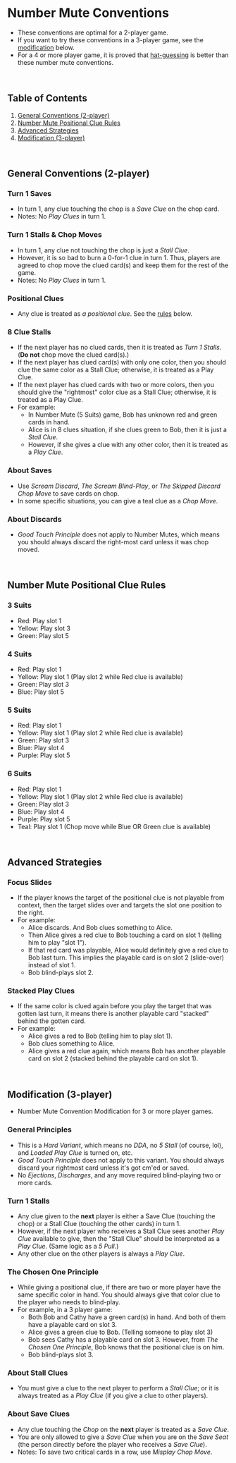 # Number Mute Conventions

* These conventions are optimal for a 2-player game.
* If you want to try these conventions in a 3-player game, see the [modification](#modification-3-player) below.
* For a 4 or more player game, it is proved that [hat-guessing](https://github.com/iamwhoiamhahaha/hanabi/blob/master/hat-guessing/Variant-Specific_Hat_Guessing_Tables.md#color-mute--number-mute--alternating-clues--duck-4-player) is better than these number mute conventions.

<br/>

## Table of Contents
1. [General Conventions (2-player)](#general-conventions-2-player)
2. [Number Mute Positional Clue Rules](#number-mute-positional-clue-rules)
3. [Advanced Strategies](#advanced-strategies)
4. [Modification (3-player)](#modification-3-player)

<br/>

## General Conventions (2-player)

### Turn 1 Saves
* In turn 1, any clue touching the chop is a _Save Clue_ on the chop card.
* Notes: No _Play Clues_ in turn 1.

### Turn 1 Stalls & Chop Moves
* In turn 1, any clue not touching the chop is just a _Stall Clue_.
* However, it is so bad to burn a 0-for-1 clue in turn 1. Thus, players are agreed to chop move the clued card(s) and keep them for the rest of the game.
* Notes: No _Play Clues_ in turn 1.

### Positional Clues
* Any clue is treated as _a positional clue_. See the [rules](#number-mute-positional-clue-rules) below.

### 8 Clue Stalls
* If the next player has no clued cards, then it is treated as _Turn 1 Stalls_. (**Do not** chop move the clued card(s).)
* If the next player has clued card(s) with only one color, then you should clue the same color as a Stall Clue; otherwise, it is treated as a Play Clue.
* If the next player has clued cards with two or more colors, then you should give the "rightmost" color clue as a Stall Clue; otherwise, it is treated as a Play Clue.
* For example: 
  * In Number Mute (5 Suits) game, Bob has unknown red and green cards in hand.
  * Alice is in 8 clues situation, if she clues green to Bob, then it is just a _Stall Clue_.
  * However, if she gives a clue with any other color, then it is treated as a _Play Clue_.

### About Saves
* Use _Scream Discard_, _The Scream Blind-Play_, or _The Skipped Discard Chop Move_ to save cards on chop.
* In some specific situations, you can give a teal clue as a _Chop Move_.

### About Discards
* _Good Touch Principle_ does not apply to Number Mutes, which means you should always discard the right-most card unless it was chop moved.

<br/>

## Number Mute Positional Clue Rules

### 3 Suits
* Red: Play slot 1
* Yellow: Play slot 3
* Green: Play slot 5

### 4 Suits
* Red: Play slot 1
* Yellow: Play slot 1 (Play slot 2 while Red clue is available)
* Green: Play slot 3
* Blue: Play slot 5

### 5 Suits
* Red: Play slot 1
* Yellow: Play slot 1 (Play slot 2 while Red clue is available)
* Green: Play slot 3
* Blue: Play slot 4
* Purple: Play slot 5

### 6 Suits
* Red: Play slot 1
* Yellow: Play slot 1 (Play slot 2 while Red clue is available)
* Green: Play slot 3
* Blue: Play slot 4
* Purple: Play slot 5
* Teal: Play slot 1 (Chop move while Blue OR Green clue is available)

<br/>

## Advanced Strategies

### Focus Slides
* If the player knows the target of the positional clue is not playable from context, then the target slides over and targets the slot one position to the right.
* For example:
  * Alice discards. And Bob clues something to Alice.
  * Then Alice gives a red clue to Bob touching a card on slot 1 (telling him to play "slot 1").
  * If that red card was playable, Alice would definitely give a red clue to Bob last turn. This implies the playable card is on slot 2 (slide-over) instead of slot 1.
  * Bob blind-plays slot 2.

### Stacked Play Clues
* If the same color is clued again before you play the target that was gotten last turn, it means there is another playable card "stacked" behind the gotten card.
* For example:
  * Alice gives a red to Bob (telling him to play slot 1).
  * Bob clues something to Alice.
  * Alice gives a red clue again, which means Bob has another playable card on slot 2 (stacked behind the playable card on slot 1).

<br/>

## Modification (3-player)

* Number Mute Convention Modification for 3 or more player games.

### General Principles
* This is a _Hard Variant_, which means no _DDA_, no _5 Stall_ (of course, lol), and _Loaded Play Clue_ is turned on, etc.
* _Good Touch Principle_ does not apply to this variant. You should always discard your rightmost card unless it's got cm'ed or saved.
* No _Ejections_, _Discharges_, and any move required blind-playing two or more cards.

### Turn 1 Stalls
* Any clue given to the **next** player is either a Save Clue (touching the chop) or a Stall Clue (touching the other cards) in turn 1.
* However, if the next player who receives a Stall Clue sees another _Play Clue_ available to give, then the "Stall Clue" should be interpreted as a _Play Clue_. (Same logic as a _5 Pull_.)
* Any other clue on the other players is always a _Play Clue_.

### The Chosen One Principle
* While giving a positional clue, if there are two or more player have the same specific color in hand. You should always give that color clue to the player who needs to blind-play.
* For example, in a 3 player game:
  * Both Bob and Cathy have a green card(s) in hand. And both of them have a playable card on slot 3.
  * Alice gives a green clue to Bob. (Telling someone to play slot 3)
  * Bob sees Cathy has a playable card on slot 3. However, from _The Chosen One Principle_, Bob knows that the positional clue is on him.
  * Bob blind-plays slot 3.

### About Stall Clues
* You must give a clue to the next player to perform a _Stall Clue_; or it is always treated as a _Play Clue_ (if you give a clue to other players).

### About Save Clues
* Any clue touching the _Chop_ on the **next** player is treated as a _Save Clue_.
* You are only allowed to give a _Save Clue_ when you are on the _Save Seat_ (the person directly before the player who receives a _Save Clue_).
* Notes: To save two critical cards in a row, use _Misplay Chop Move_.

<br/>

